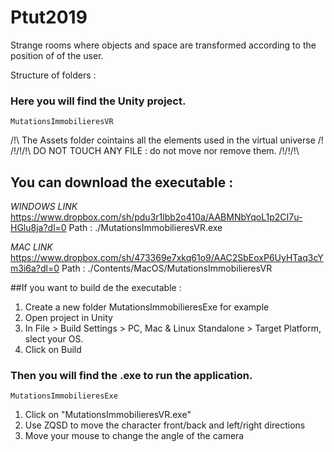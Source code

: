 # Ptut2019
Strange rooms where objects and space are transformed according to the position of of the user.

Structure of folders :

### Here you will find the Unity project.

    MutationsImmobilieresVR
    
/!\ The Assets folder cointains all the elements used in the virtual universe /!\
/!\/!\/!\  DO NOT TOUCH ANY FILE : do not move nor remove them. /!\/!\/!\

## You can download the executable :
*WINDOWS LINK*
https://www.dropbox.com/sh/pdu3r1lbb2o410a/AABMNbYqoL1p2CI7u-HGlu8ja?dl=0
Path : ./MutationsImmobilieresVR.exe

*MAC LINK*
https://www.dropbox.com/sh/473369e7xkq61o9/AAC2SbEoxP6UyHTaq3cYm3i6a?dl=0
Path : ./Contents/MacOS/MutationsImmobilieresVR


##If you want to build de the executable : 

1. Create a new folder  MutationsImmobilieresExe for example
2. Open project in Unity
3. In File > Build Settings > PC, Mac & Linux Standalone > Target Platform, slect your OS.
4. Click on Build

### Then you will find the .exe to run the application.

    MutationsImmobilieresExe
   
1. Click on "MutationsImmobilieresVR.exe"
2. Use ZQSD to move the character front/back and left/right directions
3. Move your mouse to change the angle of the camera
